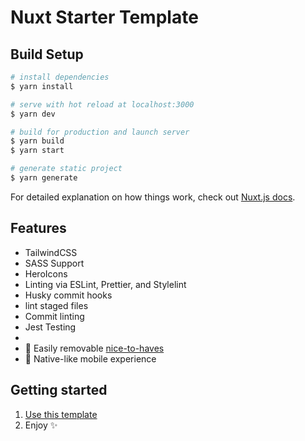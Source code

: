 # Nuxt Starter Template

## Build Setup

```bash
# install dependencies
$ yarn install

# serve with hot reload at localhost:3000
$ yarn dev

# build for production and launch server
$ yarn build
$ yarn start

# generate static project
$ yarn generate
```

For detailed explanation on how things work, check out [Nuxt.js docs](https://nuxtjs.org).


## Features

- TailwindCSS
- SASS Support
- HeroIcons
- Linting via ESLint, Prettier, and Stylelint
- Husky commit hooks
- lint staged files
- Commit linting
- Jest Testing
- 
- 🦄 Easily removable [nice-to-haves](#use-only-what-you-need)
- 📱 Native-like mobile experience

## Getting started

1. [Use this template](https://github.com/singularityconsulting/nuxt-starter-template/generate)
2. Enjoy ✨


